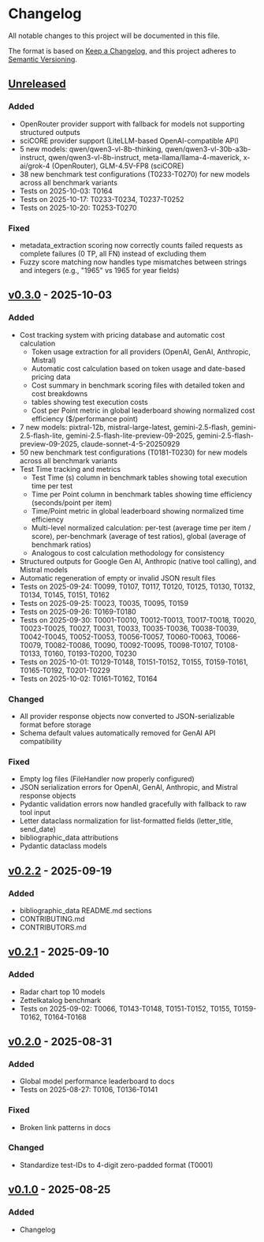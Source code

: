 # Changelog

All notable changes to this project will be documented in this file.

The format is based on [Keep a Changelog](https://keepachangelog.com/en/1.0.0/),
and this project adheres to [Semantic Versioning](https://semver.org/spec/v2.0.0.html).

## [Unreleased]

### Added
- OpenRouter provider support with fallback for models not supporting structured outputs
- sciCORE provider support (LiteLLM-based OpenAI-compatible API)
- 5 new models: qwen/qwen3-vl-8b-thinking, qwen/qwen3-vl-30b-a3b-instruct, qwen/qwen3-vl-8b-instruct, meta-llama/llama-4-maverick, x-ai/grok-4 (OpenRouter), GLM-4.5V-FP8 (sciCORE)
- 38 new benchmark test configurations (T0233-T0270) for new models across all benchmark variants
- Tests on 2025-10-03: T0164
- Tests on 2025-10-17: T0233-T0234, T0237-T0252
- Tests on 2025-10-20: T0253-T0270
### Fixed
- metadata_extraction scoring now correctly counts failed requests as complete failures (0 TP, all FN) instead of excluding them
- Fuzzy score matching now handles type mismatches between strings and integers (e.g., "1965" vs 1965 for year fields)

## [v0.3.0] - 2025-10-03

### Added
- Cost tracking system with pricing database and automatic cost calculation
  - Token usage extraction for all providers (OpenAI, GenAI, Anthropic, Mistral)
  - Automatic cost calculation based on token usage and date-based pricing data
  - Cost summary in benchmark scoring files with detailed token and cost breakdowns
  - tables showing test execution costs
  - Cost per Point metric in global leaderboard showing normalized cost efficiency ($/performance point)
- 7 new models: pixtral-12b, mistral-large-latest, gemini-2.5-flash, gemini-2.5-flash-lite, gemini-2.5-flash-lite-preview-09-2025, gemini-2.5-flash-preview-09-2025, claude-sonnet-4-5-20250929
- 50 new benchmark test configurations (T0181-T0230) for new models across all benchmark variants
- Test Time tracking and metrics
  - Test Time (s) column in benchmark tables showing total execution time per test
  - Time per Point column in benchmark tables showing time efficiency (seconds/point per item)
  - Time/Point metric in global leaderboard showing normalized time efficiency
  - Multi-level normalized calculation: per-test (average time per item / score), per-benchmark (average of test ratios), global (average of benchmark ratios)
  - Analogous to cost calculation methodology for consistency
- Structured outputs for Google Gen AI, Anthropic (native tool calling), and Mistral models
- Automatic regeneration of empty or invalid JSON result files
- Tests on 2025-09-24: T0099, T0107, T0117, T0120, T0125, T0130, T0132, T0134, T0145, T0151, T0162
- Tests on 2025-09-25: T0023, T0035, T0095, T0159
- Tests on 2025-09-26: T0169-T0180
- Tests on 2025-09-30: T0001-T0010, T0012-T0013, T0017-T0018, T0020, T0023-T0025, T0027, T0031, T0033, T0035-T0036, T0038-T0039, T0042-T0045, T0052-T0053, T0056-T0057, T0060-T0063, T0066-T0079, T0082-T0086, T0090, T0092-T0095, T0098-T0107, T0108-T0133, T0160, T0193-T0200, T0230
- Tests on 2025-10-01: T0129-T0148, T0151-T0152, T0155, T0159-T0161, T0165-T0192, T0201-T0229
- Tests on 2025-10-02: T0161-T0162, T0164

### Changed
- All provider response objects now converted to JSON-serializable format before storage
- Schema default values automatically removed for GenAI API compatibility

### Fixed
- Empty log files (FileHandler now properly configured)
- JSON serialization errors for OpenAI, GenAI, Anthropic, and Mistral response objects
- Pydantic validation errors now handled gracefully with fallback to raw tool input
- Letter dataclass normalization for list-formatted fields (letter_title, send_date)
- bibliographic_data attributions
- Pydantic dataclass models

## [v0.2.2] - 2025-09-19

### Added
- bibliographic_data README.md sections
- CONTRIBUTING.md
- CONTRIBUTORS.md

## [v0.2.1] - 2025-09-10

### Added
- Radar chart top 10 models
- Zettelkatalog benchmark
- Tests on 2025-09-02: T0066, T0143-T0148, T0151-T0152, T0155, T0159-T0162, T0164-T0168

## [v0.2.0] - 2025-08-31

### Added
- Global model performance leaderboard to docs
- Tests on 2025-08-27: T0106, T0136-T0141

### Fixed
- Broken link patterns in docs

### Changed
- Standardize test-IDs to 4-digit zero-padded format (T0001)

## [v0.1.0] - 2025-08-25

### Added
- Changelog

[Unreleased]: https://github.com/RISE-UNIBAS/humanities_data_benchmark/compare/v0.2.2...HEAD
[v0.1.0]: https://github.com/RISE-UNIBAS/humanities_data_benchmark/releases/tag/v0.1.0
[v0.2.0]: https://github.com/RISE-UNIBAS/humanities_data_benchmark/releases/tag/v0.2.0
[v0.2.1]: https://github.com/RISE-UNIBAS/humanities_data_benchmark/releases/tag/v0.2.1
[v0.2.2]: https://github.com/RISE-UNIBAS/humanities_data_benchmark/releases/tag/v0.2.2
[v0.3.0]: https://github.com/RISE-UNIBAS/humanities_data_benchmark/releases/tag/v0.3.0